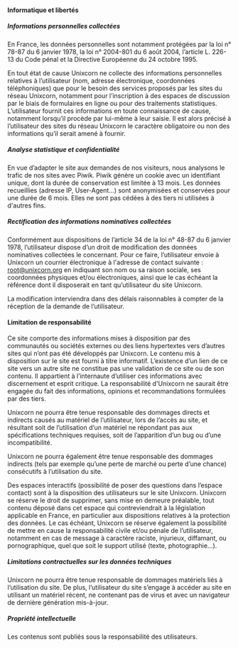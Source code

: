 #### Informatique et libertés

##### Informations personnelles collectées

En France, les données personnelles sont notamment protégées par la loi n° 78-87 du 6 janvier 1978,
la loi n° 2004-801 du 6 août 2004, l’article L. 226-13 du Code pénal et la Directive Européenne du 24  octobre 1995.

En tout état de cause Unixcorn ne collecte des informations personnelles relatives à l’utilisateur (nom, adresse électronique,
coordonnées téléphoniques) que pour le besoin des services proposés par les sites du réseau Unixcorn, notamment pour
l’inscription à des espaces de discussion par le biais de formulaires en ligne ou pour des traitements statistiques.
L’utilisateur fournit ces informations en toute connaissance de cause, notamment lorsqu’il procède par lui-même à leur saisie.
Il est alors précisé à l’utilisateur des sites du réseau Unixcorn le caractère obligatoire ou non des informations qu’il serait amené à fournir.

##### Analyse statistique et confidentialité

En vue d’adapter le site aux demandes de nos visiteurs, nous analysons le trafic de nos sites avec Piwik.
Piwik génère un cookie avec un identifiant unique, dont la durée de conservation est limitée à 13 mois.
Les données recueillies (adresse IP, User-Agent…) sont anonymisées et conservées pour une durée de 6 mois.
Elles ne sont pas cédées à des tiers ni utilisées à d'autres fins.

##### Rectification des informations nominatives collectées

Conformément aux dispositions de l’article 34 de la loi n° 48-87 du 6 janvier 1978,
l’utilisateur dispose d’un droit de modification des données nominatives collectées le concernant.
Pour ce faire, l’utilisateur envoie à Unixcorn un courrier électronique à l'adresse de contact suivante : root@unixcorn.org
en indiquant son nom ou sa raison sociale, ses coordonnées physiques et/ou électroniques, ainsi que le cas échéant
la référence dont il disposerait en tant qu’utilisateur du site Unixcorn.

La modification interviendra dans des délais raisonnables à compter de la réception de la demande de l’utilisateur.

#### Limitation de responsabilité

Ce site comporte des informations mises à disposition par des communautés ou sociétés externes ou des liens hypertextes
vers d’autres sites qui n’ont pas été développés par Unixcorn. Le contenu mis à disposition sur le site est fourni à titre informatif.
L’existence d’un lien de ce site vers un autre site ne constitue pas une validation de ce site ou de son contenu.
Il appartient à l’internaute d’utiliser ces informations avec discernement et esprit critique. La responsabilité
d'Unixcorn ne saurait être engagée du fait des informations, opinions et recommandations formulées par des tiers.

Unixcorn ne pourra être tenue responsable des dommages directs et indirects causés au matériel de l’utilisateur,
lors de l’accès au site, et résultant soit de l’utilisation d’un matériel ne répondant pas aux
spécifications techniques requises, soit de l’apparition d’un bug ou d’une incompatibilité.

Unixcorn ne pourra également être tenue responsable des dommages indirects (tels par exemple qu’une perte de marché ou perte d’une chance)
consécutifs à l’utilisation du site.

Des espaces interactifs (possibilité de poser des questions dans l’espace contact) sont à la disposition des
utilisateurs sur le site Unixcorn. Unixcorn se réserve le droit de supprimer, sans mise en demeure préalable,
tout contenu déposé dans cet espace qui contreviendrait à la législation applicable en France, en particulier aux
dispositions relatives à la protection des données. Le cas échéant, Unixcorn se réserve également la possibilité
de mettre en cause la responsabilité civile et/ou pénale de l’utilisateur, notamment en cas de message à caractère raciste,
injurieux, diffamant, ou pornographique, quel que soit le support utilisé (texte, photographie…).

##### Limitations contractuelles sur les données techniques

Unixcorn ne pourra être tenue responsable de dommages matériels liés à l’utilisation du site.
De plus, l’utilisateur du site s’engage à accéder au site en utilisant un matériel récent,
ne contenant pas de virus et avec un navigateur de dernière génération mis-à-jour.

##### Propriété intellectuelle

Les contenus sont publiés sous la responsabilité des utilisateurs.
